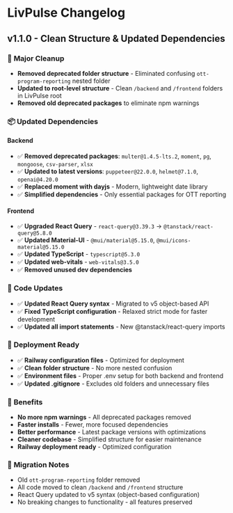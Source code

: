 # LivPulse Changelog

## v1.1.0 - Clean Structure & Updated Dependencies

### 🧹 **Major Cleanup**
- **Removed deprecated folder structure** - Eliminated confusing `ott-program-reporting` nested folder
- **Updated to root-level structure** - Clean `/backend` and `/frontend` folders in LivPulse root
- **Removed old deprecated packages** to eliminate npm warnings

### 📦 **Updated Dependencies**

#### Backend
- ✅ **Removed deprecated packages**: `multer@1.4.5-lts.2`, `moment`, `pg`, `mongoose`, `csv-parser`, `xlsx`
- ✅ **Updated to latest versions**: `puppeteer@22.0.0`, `helmet@7.1.0`, `openai@4.20.0`
- ✅ **Replaced moment with dayjs** - Modern, lightweight date library
- ✅ **Simplified dependencies** - Only essential packages for OTT reporting

#### Frontend  
- ✅ **Upgraded React Query** - `react-query@3.39.3` → `@tanstack/react-query@5.8.0`
- ✅ **Updated Material-UI** - `@mui/material@5.15.0`, `@mui/icons-material@5.15.0`
- ✅ **Updated TypeScript** - `typescript@5.3.0`
- ✅ **Updated web-vitals** - `web-vitals@3.5.0`
- ✅ **Removed unused dev dependencies**

### 🔧 **Code Updates**
- ✅ **Updated React Query syntax** - Migrated to v5 object-based API
- ✅ **Fixed TypeScript configuration** - Relaxed strict mode for faster development
- ✅ **Updated all import statements** - New @tanstack/react-query imports

### 🚀 **Deployment Ready**
- ✅ **Railway configuration files** - Optimized for deployment
- ✅ **Clean folder structure** - No more nested confusion
- ✅ **Environment files** - Proper .env setup for both backend and frontend
- ✅ **Updated .gitignore** - Excludes old folders and unnecessary files

### 🎯 **Benefits**
- **No more npm warnings** - All deprecated packages removed
- **Faster installs** - Fewer, more focused dependencies  
- **Better performance** - Latest package versions with optimizations
- **Cleaner codebase** - Simplified structure for easier maintenance
- **Railway deployment ready** - Optimized configuration

### 🔄 **Migration Notes**
- Old `ott-program-reporting` folder removed
- All code moved to clean `/backend` and `/frontend` structure
- React Query updated to v5 syntax (object-based configuration)
- No breaking changes to functionality - all features preserved
